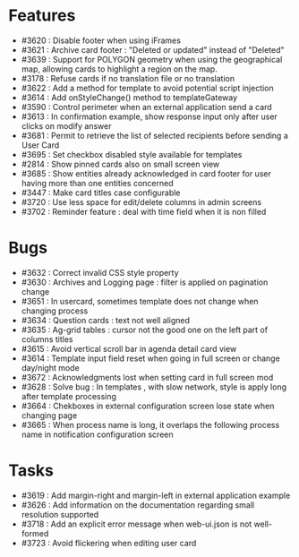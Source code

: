 # Features

- #3620 : Disable footer when using iFrames
- #3621 : Archive card footer : "Deleted or updated" instead of "Deleted"
- #3639 : Support for POLYGON geometry when using the geographical map, allowing cards to highlight a region on the map.
- #3178 : Refuse cards if no translation file or no translation
- #3622 : Add a method for template to avoid potential script injection
- #3614 : Add onStyleChange() method to templateGateway
- #3590 : Control perimeter when an external application send a card
- #3613 : In confirmation example, show response input only after user clicks on modify answer
- #3681 : Permit to retrieve the list of selected recipients before sending a User Card
- #3695 : Set checkbox disabled style available for templates
- #2814 : Show pinned cards also on small screen view 
- #3685 : Show entities already acknowledged in card footer for user having more than one entities concerned
- #3447 : Make card titles case configurable
- #3720 : Use less space for edit/delete columns in admin screens
- #3702 : Reminder feature : deal with time field when it is non filled

# Bugs

- #3632 : Correct invalid CSS style property
- #3630 : Archives and Logging page : filter is applied on pagination change
- #3651 : In usercard, sometimes template does not change when changing process
- #3634 : Question cards : text not well aligned
- #3635 : Ag-grid tables : cursor not the good one on the left part of columns titles
- #3615 : Avoid vertical scroll bar in agenda detail card view
- #3614 : Template input field reset when going in full screen or change day/night mode
- #3672 : Acknowledgments lost when setting card in full screen mod
- #3628 : Solve bug : In templates , with slow network, style is apply long after template processing
- #3664 : Chekboxes in external configuration screen lose state when changing page
- #3665 : When process name is long, it overlaps the following process name in notification configuration screen

# Tasks

- #3619 : Add margin-right and margin-left in external application example
- #3626 : Add information on the documentation regarding small resolution supported
- #3718 : Add an explicit error message when web-ui.json is not well-formed
- #3723 : Avoid flickering when editing user card
